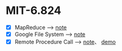 # MIT-6.824

- [x] MapReduce --> [note](https://github.com/yuyilei/MIT-6.824/blob/master/notes/MapReduce.md)
- [x] Google File System --> [note](https://github.com/yuyilei/MIT-6.824/blob/master/notes/GFS.md) 
- [x] Remote Procedure Call --> [note](https://github.com/yuyilei/MIT-6.824/blob/master/notes/RPC.md)、 [demo](https://github.com/yuyilei/gRPC_demo)               
